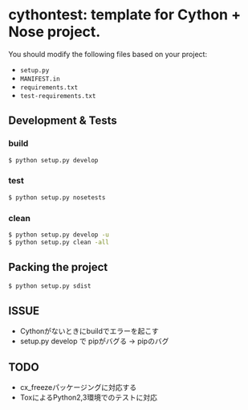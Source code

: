 cythontest: template for Cython + Nose project.
==================================

You should modify the following files based on your project:

- `setup.py`
- `MANIFEST.in`
- `requirements.txt`
- `test-requirements.txt`

## Development & Tests
### build

```sh
$ python setup.py develop
```

### test

```sh
$ python setup.py nosetests
```

### clean
```sh
$ python setup.py develop -u
$ python setup.py clean -all
```

## Packing the project
```sh
$ python setup.py sdist
```


## ISSUE
- Cythonがないときにbuildでエラーを起こす
- setup.py develop で pipがバグる -> pipのバグ

## TODO
- cx_freezeパッケージングに対応する
- ToxによるPython2,3環境でのテストに対応
